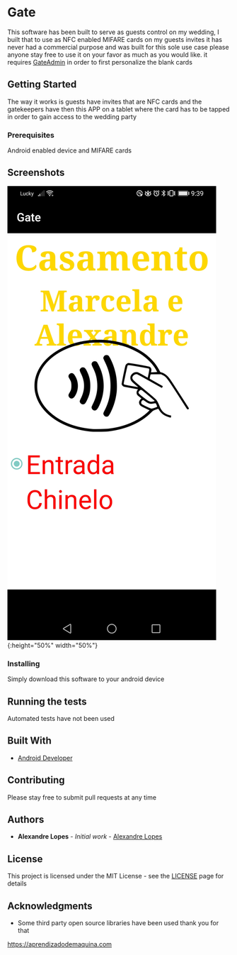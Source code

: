 # Gate

This software has been built to serve as guests control on my wedding, I built that to use as NFC enabled MIFARE cards on my guests invites it has never had a commercial purpose and was built for this sole use case please anyone stay free to use it on your favor as much as you would like. it requires [GateAdmin](https://github.com/aleaugustoplus/gateadmin) in order to first personalize the blank cards 

## Getting Started

The way it works is guests have invites that are NFC cards and the gatekeepers have then this APP on a tablet where the card has to be tapped in order to gain access to the wedding party

### Prerequisites

Android enabled device and MIFARE cards

## Screenshots

![screen image](images/gate.jpg){:height="50%" width="50%"}

### Installing

Simply download this software to your android device

## Running the tests

Automated tests have not been used 

## Built With

* [Android Developer](https://developer.android.com/)

## Contributing

Please stay free to submit pull requests at any time

## Authors

* **Alexandre Lopes** - *Initial work* - [Alexandre Lopes](http://alexandre-lopes.com)

## License

This project is licensed under the MIT License - see the [LICENSE](https://en.wikipedia.org/wiki/MIT_License) page for details

## Acknowledgments

* Some third party open source libraries have been used thank you for that


https://aprendizadodemaquina.com

